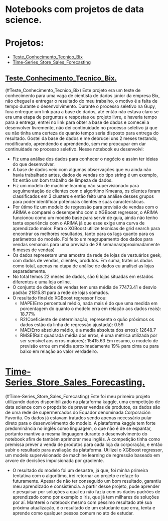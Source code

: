 # Notebooks com projetos de data science.
# Projetos:
* [Teste_Conhecimento_Tecnico_Bix](#Teste_Conhecimento_Tecnico_Bix)
* [Time-Series_Store_Sales_Forecasting](#Time-Series_Store_Sales_Forecasting)

## <a href= 'https://github.com/DorivanKadatzBorba/Notebooks/blob/main/Teste_Conhecimento_Tecnico_Bix.ipynb'> Teste_Conhecimento_Tecnico_Bix.<a>
  (#Teste_Conhecimento_Tecnico_Bix)
  Este projeto era um teste de conhecimento para uma vaga de cientista de dados júnior da empresa Bix, não cheguei a entregar o resultado do meu trabalho, o motivo é a falta de tempo durante o desenvolvimento. Durante o processo seletivo na Gupy, fora entregue um link para a base de dados, até então não estava claro se era uma etapa de perguntas e respostas ou projeto livre, e haveria tempo para a entrega, entrei no link para obter a base de dados e comecei a desenvolver livremente, não dei continuidade no processo seletivo já que eu não tinha uma certeza de quanto tempo seria disposto para entrega do resultado. Gostei da base de dados e me debrucei uns 2 meses testando, modificando, aprendendo e aprendendo, sem me preocupar em dar continuidade no processo seletivo.
  Nesse notebook eu desenvolvi:
  - Fiz uma análise dos dados para conhecer o negócio e assim ter ideias do que desenvolver.
  - A base de dados veio com algumas observações que eu ainda não havia trabalhado antes, dados de vendas do tipo string é um exemplo, fiz então um bom trabalho de limpeza de dados.
  - Fiz um modelo de machine learning não supervisionado para seguimentação de clientes com o algoritimo Kmeans, os clientes foram classificados em 3 clusters e então feito uma análise desses grupos para poder identificar potenciais clientes e suas caracteristicas.
  - Por útimo fiz um modelo de regressão para previsão de vendas com o ARIMA e comparei o desempenho com o XGBoost regressor, o ARIMA funcionou como um modelo base para servir de guia, ainda não tenho tanta experiência com o ARIMA já que esse exige uma curva de aprendizado maior. Para o XGBoost utilize tecnicas de grid search para encontrar os melhores resultados, tanto para os lags quanto para os parâmetros do modelo. Foi feito um reagrupamento dos dados para vendas semanais para uma previsão de 28 semanas(aproximadamente 6 meses de vendas)
  - Os dados represetam uma amostra da rede de lojas de vestuários geek, com dados de vendas, clientes, produtos. Em suma, tratei os dados como total, apenas na etapa de análise de dados eu analisei as lojas separadamente.
  - No total temos 22 meses de dados, são 6 lojas situadas em estados diferentes e uma loja online.
  - O conjunto de dados de vendas tem uma média de 77473.41 e desvio padrão 21815.81 para a rede de lojas somados.
  - O resultado final do XGBoost regressor ficou:
    - MAPE(Erro percentual médio, nada mais é do que uma medida em porcentagem do quanto o modelo erra em relação aos dados reais): 18.77%
    - R2(Coeficiente de determinação, representa o quão próximos os dados estão da linha de regressão ajustada): 0.59
    - MAE(Erro absoluto médio, é a media absoluta dos erros): 12648.7
    - RMSE(Raiz quadrada média dos erros, é uma métrica utilizada por ser sensível aos erros maiores): 15415.63
Em resumo, o modelo de previsão errou em média aproximadamente 19% para cima ou para baixo em relação ao valor verdadeiro.

# <a href= 'https://github.com/DorivanKadatzBorba/Notebooks/blob/main/time-series-store-sales-forecasting.ipynb'>Time-Series_Store_Sales_Forecasting.<a>
(#Time-Series_Store_Sales_Forecasting)
  Este foi meu primeiro projeto utilizando dados disponibilizado na plataforma kaggle, uma competição de data science com o propósito de prever vendas de produtos, os dados são de uma rede de supermercados do Equador denominada Corporación Favorita. Os dados já estavam tratados sendo apenas necessário pular direto para o desenvolvimento do modelo.
  A plataforma kaggle tem forte predominância no inglês como linguagem, o que não é de se espantar, portanto mantive a mesma linguagem durante o desenvolvimento do notebook afim de também aprimorar meu inglês.
  A competição tinha como premissa prever a venda de produtos para cada loja da corporação, e então subir o resultado para avaliação da plataforma.
  Utilizei o XGBoost regressor, um modelo supervisionado de machine learning de regressão baseado em arvore de decisões impulsionada por gradiente.
  - O resultado do modelo foi um desastre, já que, foi minha primeira tentativa com o algorítimo, irei retornar ao projeto e refaze-lo futuramente.
  Apesar de não ter conseguido um bom resultado, garantiu meu aprendizado e consistência. a partir desse projeto, pude aprender e pesquisar por soluções a qual eu não fazia com os dados padrões de aprendizado como por exemplo o Iris, que já tem milhares de soluções por aí.
  Manterei o notebook mesmo com péssimo resultado até sua próxima atualização, é o resultado de um estudante que erra, tenta e aprende como qualquer pessoa comum no ato de estudar.
